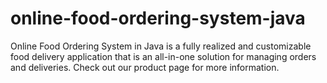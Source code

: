 # online-food-ordering-system-java
Online Food Ordering System in Java is a fully realized and customizable food delivery application that is an all-in-one solution for managing orders and deliveries. Check out our product page for more information.
